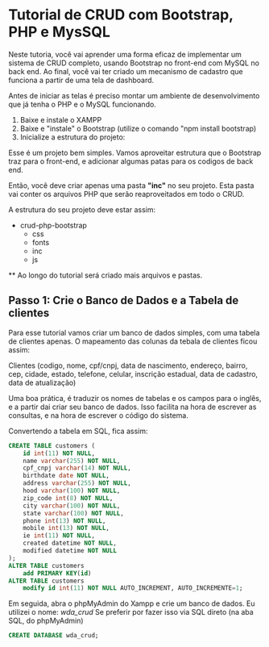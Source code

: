 # Tutorial de CRUD com Bootstrap, PHP e MysSQL

Neste tutoria, você vai aprender uma forma eficaz de implementar um sistema de CRUD completo, usando Bootstrap no front-end com MySQL no back end. 
Ao final, você vai ter criado um mecanismo de cadastro que funciona a partir de uma tela de dashboard.

Antes de iniciar as telas é preciso montar um ambiente de desenvolvimento que já tenha o PHP e o MySQL funcionando.

1. Baixe e instale o XAMPP
2. Baixe e "instale" o Bootstrap (utilize o comando "npm install bootstrap)
3. Inicialize a estrutura do projeto:

Esse é um projeto bem simples. Vamos aproveitar estrutura que o Bootstrap traz para o front-end, e adicionar algumas patas para os codigos de back end.

Então, você deve criar apenas uma pasta **"inc"** no seu projeto. Esta pasta vai conter os arquivos PHP que serão reaproveitados em todo o CRUD.

A estrutura do seu projeto deve estar assim:

- crud-php-bootstrap
    - css
    - fonts
    - inc
    - js

** Ao longo do tutorial será criado mais arquivos e pastas.

## Passo 1: Crie o Banco de Dados e a Tabela de clientes

Para esse tutorial vamos criar um banco de dados simples, com uma tabela de clientes apenas.
O mapeamento das colunas da tebala de clientes ficou assim:

Clientes (codigo, nome, cpf/cnpj, data de nascimento,
          endereço, bairro, cep, cidade, estado,
          telefone, celular, inscrição estadual,
          data de cadastro, data de atualização)

Uma boa prática, é traduzir os nomes de tabelas e os campos para o inglês, e a partir dai criar seu banco de dados. Isso facilita na hora de escrever as consultas, e na hora de escrever o código do sistema.

Convertendo a tabela em SQL, fica assim:

~~~sql
CREATE TABLE customers (
    id int(11) NOT NULL,
    name varchar(255) NOT NULL,
    cpf_cnpj varchar(14) NOT NULL,
    birthdate date NOT NULL,
    address varchar(255) NOT NULL,
    hood varchar(100) NOT NULL,
    zip_code int(8) NOT NULL,
    city varchar(100) NOT NULL,
    state varchar(100) NOT NULL,
    phone int(13) NOT NULL,
    mobile int(13) NOT NULL,
    ie int(11) NOT NULL,
    created datetime NOT NULL,
    modified datetime NOT NULL
);
ALTER TABLE customers
    add PRIMARY KEY(id)
ALTER TABLE customers
    modify id int(11) NOT NULL AUTO_INCREMENT, AUTO_INCREMENTE=1;
~~~

Em seguida, abra o phpMyAdmin do Xampp e crie um banco de dados. Eu utilizei o nome: *wda_crud*
Se preferir por fazer isso via SQL direto (na aba SQL, do phpMyAdmin)

```sql
CREATE DATABASE wda_crud;
```